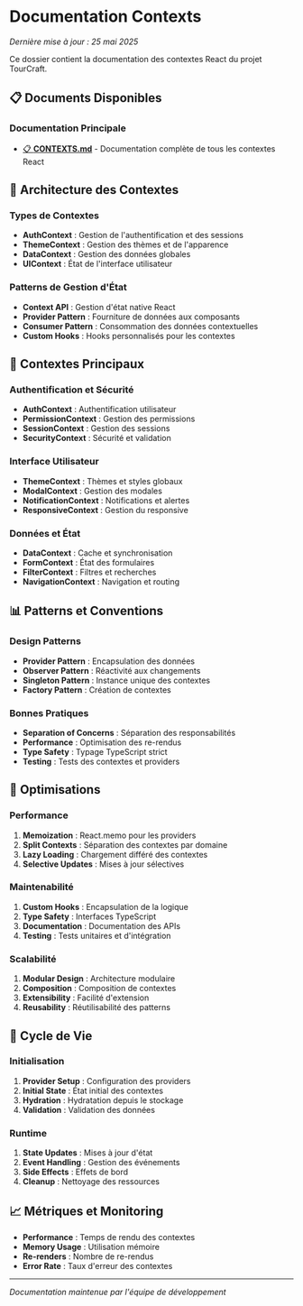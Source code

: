 # Documentation Contexts

*Dernière mise à jour : 25 mai 2025*

Ce dossier contient la documentation des contextes React du projet TourCraft.

## 📋 Documents Disponibles

### Documentation Principale
- [📋 **CONTEXTS.md**](./CONTEXTS.md) - Documentation complète de tous les contextes React

## 🎯 Architecture des Contextes

### Types de Contextes
- **AuthContext** : Gestion de l'authentification et des sessions
- **ThemeContext** : Gestion des thèmes et de l'apparence
- **DataContext** : Gestion des données globales
- **UIContext** : État de l'interface utilisateur

### Patterns de Gestion d'État
- **Context API** : Gestion d'état native React
- **Provider Pattern** : Fourniture de données aux composants
- **Consumer Pattern** : Consommation des données contextuelles
- **Custom Hooks** : Hooks personnalisés pour les contextes

## 🔧 Contextes Principaux

### Authentification et Sécurité
- **AuthContext** : Authentification utilisateur
- **PermissionContext** : Gestion des permissions
- **SessionContext** : Gestion des sessions
- **SecurityContext** : Sécurité et validation

### Interface Utilisateur
- **ThemeContext** : Thèmes et styles globaux
- **ModalContext** : Gestion des modales
- **NotificationContext** : Notifications et alertes
- **ResponsiveContext** : Gestion du responsive

### Données et État
- **DataContext** : Cache et synchronisation
- **FormContext** : État des formulaires
- **FilterContext** : Filtres et recherches
- **NavigationContext** : Navigation et routing

## 📊 Patterns et Conventions

### Design Patterns
- **Provider Pattern** : Encapsulation des données
- **Observer Pattern** : Réactivité aux changements
- **Singleton Pattern** : Instance unique des contextes
- **Factory Pattern** : Création de contextes

### Bonnes Pratiques
- **Separation of Concerns** : Séparation des responsabilités
- **Performance** : Optimisation des re-rendus
- **Type Safety** : Typage TypeScript strict
- **Testing** : Tests des contextes et providers

## 🚀 Optimisations

### Performance
1. **Memoization** : React.memo pour les providers
2. **Split Contexts** : Séparation des contextes par domaine
3. **Lazy Loading** : Chargement différé des contextes
4. **Selective Updates** : Mises à jour sélectives

### Maintenabilité
1. **Custom Hooks** : Encapsulation de la logique
2. **Type Safety** : Interfaces TypeScript
3. **Documentation** : Documentation des APIs
4. **Testing** : Tests unitaires et d'intégration

### Scalabilité
1. **Modular Design** : Architecture modulaire
2. **Composition** : Composition de contextes
3. **Extensibility** : Facilité d'extension
4. **Reusability** : Réutilisabilité des patterns

## 🔄 Cycle de Vie

### Initialisation
1. **Provider Setup** : Configuration des providers
2. **Initial State** : État initial des contextes
3. **Hydration** : Hydratation depuis le stockage
4. **Validation** : Validation des données

### Runtime
1. **State Updates** : Mises à jour d'état
2. **Event Handling** : Gestion des événements
3. **Side Effects** : Effets de bord
4. **Cleanup** : Nettoyage des ressources

## 📈 Métriques et Monitoring

- **Performance** : Temps de rendu des contextes
- **Memory Usage** : Utilisation mémoire
- **Re-renders** : Nombre de re-rendus
- **Error Rate** : Taux d'erreur des contextes

---

*Documentation maintenue par l'équipe de développement* 